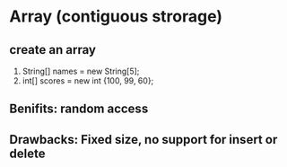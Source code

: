 # Array (contiguous strorage)
## create an array
1) String[] names = new String[5];
2) int[] scores = new int {100, 99, 60};
## Benifits: random access
## Drawbacks: Fixed size, no support for insert or delete
